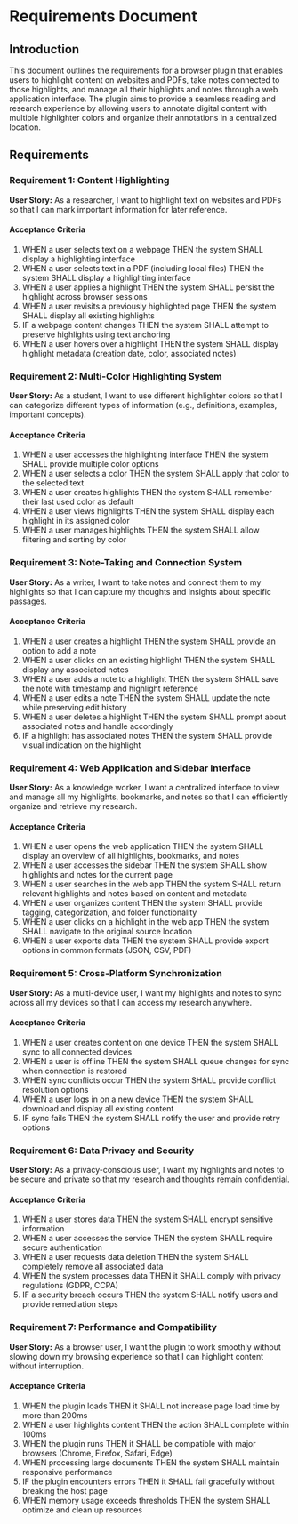 # Requirements Document

## Introduction

This document outlines the requirements for a browser plugin that enables users to highlight content on websites and PDFs, take notes connected to those highlights, and manage all their highlights and notes through a web application interface. The plugin aims to provide a seamless reading and research experience by allowing users to annotate digital content with multiple highlighter colors and organize their annotations in a centralized location.

## Requirements

### Requirement 1: Content Highlighting

**User Story:** As a researcher, I want to highlight text on websites and PDFs so that I can mark important information for later reference.

#### Acceptance Criteria

1. WHEN a user selects text on a webpage THEN the system SHALL display a highlighting interface
2. WHEN a user selects text in a PDF (including local files) THEN the system SHALL display a highlighting interface
3. WHEN a user applies a highlight THEN the system SHALL persist the highlight across browser sessions
4. WHEN a user revisits a previously highlighted page THEN the system SHALL display all existing highlights
5. IF a webpage content changes THEN the system SHALL attempt to preserve highlights using text anchoring
6. WHEN a user hovers over a highlight THEN the system SHALL display highlight metadata (creation date, color, associated notes)

### Requirement 2: Multi-Color Highlighting System

**User Story:** As a student, I want to use different highlighter colors so that I can categorize different types of information (e.g., definitions, examples, important concepts).

#### Acceptance Criteria

1. WHEN a user accesses the highlighting interface THEN the system SHALL provide multiple color options
2. WHEN a user selects a color THEN the system SHALL apply that color to the selected text
3. WHEN a user creates highlights THEN the system SHALL remember their last used color as default
4. WHEN a user views highlights THEN the system SHALL display each highlight in its assigned color
5. WHEN a user manages highlights THEN the system SHALL allow filtering and sorting by color

### Requirement 3: Note-Taking and Connection System

**User Story:** As a writer, I want to take notes and connect them to my highlights so that I can capture my thoughts and insights about specific passages.

#### Acceptance Criteria

1. WHEN a user creates a highlight THEN the system SHALL provide an option to add a note
2. WHEN a user clicks on an existing highlight THEN the system SHALL display any associated notes
3. WHEN a user adds a note to a highlight THEN the system SHALL save the note with timestamp and highlight reference
4. WHEN a user edits a note THEN the system SHALL update the note while preserving edit history
5. WHEN a user deletes a highlight THEN the system SHALL prompt about associated notes and handle accordingly
6. IF a highlight has associated notes THEN the system SHALL provide visual indication on the highlight

### Requirement 4: Web Application and Sidebar Interface

**User Story:** As a knowledge worker, I want a centralized interface to view and manage all my highlights, bookmarks, and notes so that I can efficiently organize and retrieve my research.

#### Acceptance Criteria

1. WHEN a user opens the web application THEN the system SHALL display an overview of all highlights, bookmarks, and notes
2. WHEN a user accesses the sidebar THEN the system SHALL show highlights and notes for the current page
3. WHEN a user searches in the web app THEN the system SHALL return relevant highlights and notes based on content and metadata
4. WHEN a user organizes content THEN the system SHALL provide tagging, categorization, and folder functionality
5. WHEN a user clicks on a highlight in the web app THEN the system SHALL navigate to the original source location
6. WHEN a user exports data THEN the system SHALL provide export options in common formats (JSON, CSV, PDF)

### Requirement 5: Cross-Platform Synchronization

**User Story:** As a multi-device user, I want my highlights and notes to sync across all my devices so that I can access my research anywhere.

#### Acceptance Criteria

1. WHEN a user creates content on one device THEN the system SHALL sync to all connected devices
2. WHEN a user is offline THEN the system SHALL queue changes for sync when connection is restored
3. WHEN sync conflicts occur THEN the system SHALL provide conflict resolution options
4. WHEN a user logs in on a new device THEN the system SHALL download and display all existing content
5. IF sync fails THEN the system SHALL notify the user and provide retry options

### Requirement 6: Data Privacy and Security

**User Story:** As a privacy-conscious user, I want my highlights and notes to be secure and private so that my research and thoughts remain confidential.

#### Acceptance Criteria

1. WHEN a user stores data THEN the system SHALL encrypt sensitive information
2. WHEN a user accesses the service THEN the system SHALL require secure authentication
3. WHEN a user requests data deletion THEN the system SHALL completely remove all associated data
4. WHEN the system processes data THEN it SHALL comply with privacy regulations (GDPR, CCPA)
5. IF a security breach occurs THEN the system SHALL notify users and provide remediation steps

### Requirement 7: Performance and Compatibility

**User Story:** As a browser user, I want the plugin to work smoothly without slowing down my browsing experience so that I can highlight content without interruption.

#### Acceptance Criteria

1. WHEN the plugin loads THEN it SHALL not increase page load time by more than 200ms
2. WHEN a user highlights content THEN the action SHALL complete within 100ms
3. WHEN the plugin runs THEN it SHALL be compatible with major browsers (Chrome, Firefox, Safari, Edge)
4. WHEN processing large documents THEN the system SHALL maintain responsive performance
5. IF the plugin encounters errors THEN it SHALL fail gracefully without breaking the host page
6. WHEN memory usage exceeds thresholds THEN the system SHALL optimize and clean up resources
